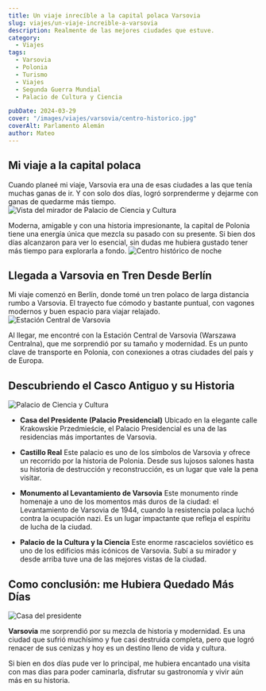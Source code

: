 ```yaml
---
title: Un viaje inrecíble a la capital polaca Varsovia
slug: viajes/un-viaje-increible-a-varsovia
description: Realmente de las mejores ciudades que estuve.
category:
  - Viajes
tags:
  - Varsovia
  - Polonia 
  - Turismo
  - Viajes
  - Segunda Guerra Mundial
  - Palacio de Cultura y Ciencia

pubDate: 2024-03-29
cover: "/images/viajes/varsovia/centro-historico.jpg"
coverAlt: Parlamento Alemán
author: Mateo 
---
```


## Mi viaje a la capital polaca

Cuando planeé mi viaje, Varsovia era una de esas ciudades a las que tenía muchas ganas de ir. Y con solo dos días, logró sorprenderme y dejarme con ganas de quedarme más tiempo.
<img src="/images/viajes/varsovia/mirador-downtown.jpg" alt="Vista del mirador de Palacio de Ciencia y Cultura">

Moderna, amigable y con una historia impresionante, la capital de Polonia tiene una energía única que mezcla su pasado con su presente. Si bien dos días alcanzaron para ver lo esencial, sin dudas me hubiera gustado tener más tiempo para explorarla a fondo.
<img src="/images/viajes/varsovia/varsovia-noche.jpg" alt="Centro histórico de noche">


## Llegada a Varsovia en Tren Desde Berlín 

Mi viaje comenzó en Berlín, donde tomé un tren polaco de larga distancia rumbo a Varsovia. El trayecto fue cómodo y bastante puntual, con vagones modernos y buen espacio para viajar relajado.
<img src="/images/viajes/varsovia/estacion-trenes.jpg" alt="Estación Central de Varsovia">

Al llegar, me encontré con la Estación Central de Varsovia (Warszawa Centralna), que me sorprendió por su tamaño y modernidad. Es un punto clave de transporte en Polonia, con conexiones a otras ciudades del país y de Europa.

## Descubriendo el Casco Antiguo y su Historia
<img src="/images/viajes/varsovia/palacio-de-cultura.jpg" alt="Palacio de Ciencia y Cultura">

* **Casa del Presidente (Palacio Presidencial)**
Ubicado en la elegante calle Krakowskie Przedmieście, el Palacio Presidencial es una de las residencias más importantes de Varsovia. 

* **Castillo Real**
Este palacio es uno de los símbolos de Varsovia y ofrece un recorrido por la historia de Polonia. Desde sus lujosos salones hasta su historia de destrucción y reconstrucción, es un lugar que vale la pena visitar.

* **Monumento al Levantamiento de Varsovia**
Este monumento rinde homenaje a uno de los momentos más duros de la ciudad: el Levantamiento de Varsovia de 1944, cuando la resistencia polaca luchó contra la ocupación nazi. Es un lugar impactante que refleja el espíritu de lucha de la ciudad.

* **Palacio de la Cultura y la Ciencia**
Este enorme rascacielos soviético es uno de los edificios más icónicos de Varsovia. Subí a su mirador y desde arriba tuve una de las mejores vistas de la ciudad.

## Como conclusión: me Hubiera Quedado Más Días
<img src="/images/viajes/varsovia/casa-presidente-dia.jpg" alt="Casa del presidente">

**Varsovia** me sorprendió por su mezcla de historia y modernidad. Es una ciudad que sufrió muchísimo y fue casi destruida completa, pero que logró renacer de sus cenizas y hoy es un destino lleno de vida y cultura.

Si bien en dos días pude ver lo principal, me hubiera encantado una visita con mas dias para poder caminarla, disfrutar su gastronomía y vivir aún más en su historia.